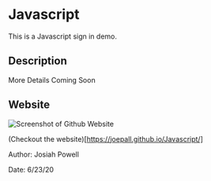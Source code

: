 # Javascript

This is a Javascript sign in demo.

## Description

More Details Coming Soon

## Website


![Screenshot of Github Website](https://joepall.github.io/Javascript/assets/images/screenshot.png)


(Checkout the website)[https://joepall.github.io/Javascript/]




Author: Josiah Powell

Date: 6/23/20